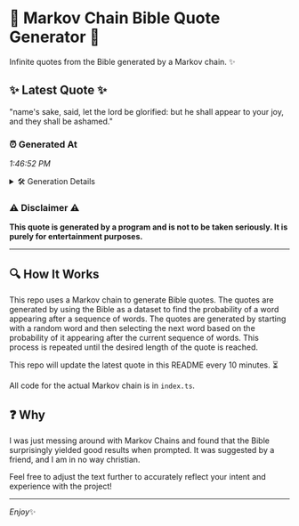 # 📖 Markov Chain Bible Quote Generator 📖

Infinite quotes from the Bible generated by a Markov chain. ✨

## ✨ Latest Quote ✨
"name's sake, said, let the lord be glorified: but he shall appear to your joy, and they shall be ashamed."

### ⏰ Generated At
*1:46:52 PM*

<details>
    <summary>🛠️ Generation Details</summary>
    <p>
        <strong>🌱 Seed:</strong> name's<br>
        <strong>🔄 Iterations:</strong> 19<br>
        <strong>📜 Context History:</strong><br>[ name's ]: sake,<br>[ name's, sake, ]: said,<br>[ name's, sake,, said, ]: let<br>[ name's, sake,, said,, let ]: the<br>[ name's, sake,, said,, let, the ]: lord<br>[ name's, sake,, said,, let, the, lord ]: be<br>[ sake,, said,, let, the, lord, be ]: glorified:<br>[ said,, let, the, lord, be, glorified: ]: but<br>[ let, the, lord, be, glorified:, but ]: he<br>[ the, lord, be, glorified:, but, he ]: shall<br>[ lord, be, glorified:, but, he, shall ]: appear<br>[ be, glorified:, but, he, shall, appear ]: to<br>[ glorified:, but, he, shall, appear, to ]: your<br>[ but, he, shall, appear, to, your ]: joy,<br>[ he, shall, appear, to, your, joy, ]: and<br>[ shall, appear, to, your, joy,, and ]: they<br>[ appear, to, your, joy,, and, they ]: shall<br>[ to, your, joy,, and, they, shall ]: be<br>[ your, joy,, and, they, shall, be ]: ashamed.<br>
    </p>
</details>

### ⚠️ Disclaimer ⚠️
**This quote is generated by a program and is not to be taken seriously. It is purely for entertainment purposes.**

---

## 🔍 How It Works

This repo uses a Markov chain to generate Bible quotes. The quotes are generated by using the Bible as a dataset to find the probability of a word appearing after a sequence of words. The quotes are generated by starting with a random word and then selecting the next word based on the probability of it appearing after the current sequence of words. This process is repeated until the desired length of the quote is reached.

This repo will update the latest quote in this README every 10 minutes. ⏳

All code for the actual Markov chain is in `index.ts`.

## ❓ Why

I was just messing around with Markov Chains and found that the Bible surprisingly yielded good results when prompted. 
It was suggested by a friend, and I am in no way christian.

Feel free to adjust the text further to accurately reflect your intent and experience with the project!

---

*Enjoy*✨
